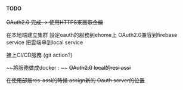



#### TODO
~~OAuth2.0 完成 -> 使用HTTPS來獲取金鑰~~

在本地端建立集群
設定oauth的服務到ehome上
OAuth2.0兼容到firebase service
把雲端串到local service

接上CI/CD服務 (git action?)


~~將服務做成docker : ~~
~~OAuth2.0~~
~~local的resi assi~~

~~在使用部屬res-assi的時候 assign新的 Oauth server的位置~~